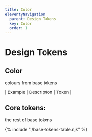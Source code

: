```yaml
---
title: Color
eleventyNavigation:
  parent: Design Tokens
  key: Color
  order: 1
---
```

# Design Tokens

## Color

colours from base tokens

| Example |	Description |	Token |

## Core tokens:

the rest of base tokens

{% include "./base-tokens-table.njk" %}
